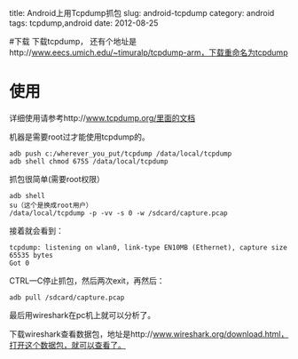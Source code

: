title: Android上用Tcpdump抓包
slug: android-tcpdump
category: android
tags: tcpdump,android
date: 2012-08-25

#下载
下载tcpdump， 还有个地址是http://www.eecs.umich.edu/~timuralp/tcpdump-arm，下载重命名为tcpdump

# 使用
详细使用请参考http://www.tcpdump.org/里面的文档

机器是需要root过才能使用tcpdump的。

	adb push c:/wherever_you_put/tcpdump /data/local/tcpdump
	adb shell chmod 6755 /data/local/tcpdump

抓包很简单(需要root权限）
	
	adb shell
	su（这个是换成root用户）
	/data/local/tcpdump -p -vv -s 0 -w /sdcard/capture.pcap

接着就会看到：
	
	tcpdump: listening on wlan0, link-type EN10MB (Ethernet), capture size 65535 bytes
	Got 0

CTRL—C停止抓包，然后两次exit，再然后：
	
	adb pull /sdcard/capture.pcap

最后用wireshark在pc机上就可以分析了。

下载wireshark查看数据包，地址是http://www.wireshark.org/download.html，打开这个数据包，就可以查看了。


